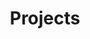 ---
title: "Projects"
type: "projects"
layout: "list"
services: ["architecture", "interior-design", "planning", "project manangement"]
---